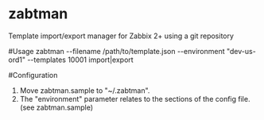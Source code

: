 zabtman
=====

Template import/export manager for Zabbix 2+ using a git repository

#Usage
zabtman --filename /path/to/template.json --environment "dev-us-ord1" --templates 10001 import|export

#Configuration
1. Move zabtman.sample to "~/.zabtman".
2. The "environment" parameter relates to the sections of the config file. (see zabtman.sample)
